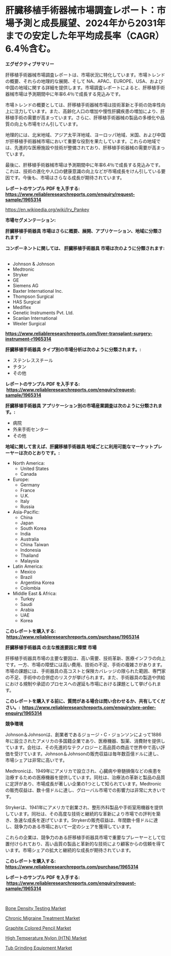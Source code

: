 <p><h1>肝臓移植手術器械市場調査レポート：市場予測と成長展望、2024年から2031年までの安定した年平均成長率（CAGR）6.4％含む。</h1></p><p><strong>エグゼクティブサマリー</strong></p>
<p><p>肝移植手術器械市場調査レポートは、市場状況に特化しています。市場トレンドの概要、それらの地理的な展開、そして NA、APAC、EUROPE、USA、および中国の地域に関する詳細を提供します。市場調査レポートによると、肝移植手術器械市場は予測期間中に年率6.4％で成長する見込みです。</p><p>市場トレンドの概要としては、肝移植手術器械市場は技術革新と手術の効率性向上に注力しています。また、高齢化人口の増加や慢性肝臓疾患の増加により、肝移植手術の需要が高まっています。さらに、肝移植手術器械の製品の多様化や品質の向上も市場をけん引しています。</p><p>地理的には、北米地域、アジア太平洋地域、ヨーロッパ地域、米国、および中国が肝移植手術器械市場において重要な役割を果たしています。これらの地域では、先進的な医療施設や技術が整備されており、肝移植手術器械の需要が高まっています。</p><p>最後に、肝移植手術器械市場は予測期間中に年率6.4％で成長する見込みです。これは、技術の進化や人口の健康意識の向上などが市場成長をけん引している要因です。今後も、市場はさらなる成長が期待されています。</p></p>
<p><strong>レポートのサンプル PDF を入手する: <a href="https://www.reliableresearchreports.com/enquiry/request-sample/1965314">https://www.reliableresearchreports.com/enquiry/request-sample/1965314</a></strong></p>
<p><a href="https://en.wikipedia.org/wiki/Irv_Pankey">https://en.wikipedia.org/wiki/Irv_Pankey</a></p>
<p><strong>市場セグメンテーション:</strong></p>
<p><strong> 肝臓移植手術器具 市場はさらに概要、展開、アプリケーション、地域に分類されます :</strong></p>
<p><strong>コンポーネントに関しては、 肝臓移植手術器具 市場は次のように分類されます: &nbsp;</strong></p>
<p><ul><li>Johnson & Johnson</li><li>Medtronic</li><li>Stryker</li><li>GE</li><li>Siemens AG</li><li>Baxter International Inc.</li><li>Thompson Surgical</li><li>HAS Surgical</li><li>Mediflex</li><li>Genetic Instruments Pvt. Ltd.</li><li>Scanlan International</li><li>Wexler Surgical</li></ul></p>
<p><strong><a href="https://www.reliableresearchreports.com/liver-transplant-surgery-instrument-r1965314">https://www.reliableresearchreports.com/liver-transplant-surgery-instrument-r1965314</a></strong></p>
<p><strong> 肝臓移植手術器具 タイプ別の市場分析は次のように分類されます。:</strong></p>
<p><ul><li>ステンレススチール</li><li>チタン</li><li>その他</li></ul></p>
<p><strong>レポートのサンプル PDF を入手する: &nbsp;<a href="https://www.reliableresearchreports.com/enquiry/request-sample/1965314">https://www.reliableresearchreports.com/enquiry/request-sample/1965314</a></strong></p>
<p><strong> 肝臓移植手術器具 アプリケーション別の市場産業調査は次のように分類されます。:</strong></p>
<p><ul><li>病院</li><li>外来手術センター</li><li>その他</li></ul></p>
<p><strong>地域に関して言えば、肝臓移植手術器具 地域ごとに利用可能なマーケットプレーヤーは次のとおりです。:</strong></p>
<p><ul>
    <li>
        North America:
        <ul>
            <li>United States</li>
            <li>Canada</li>
        </ul>
    </li>
    <li>
        Europe:
        <ul>
            <li>Germany</li>
            <li>France</li>
            <li>U.K.</li>
            <li>Italy</li>
            <li>Russia</li>
        </ul>
    </li>
    <li>
        Asia-Pacific:
        <ul>
            <li>China</li>
            <li>Japan</li>
            <li>South Korea</li>
            <li>India</li>
            <li>Australia</li>
            <li>China Taiwan</li>
            <li>Indonesia</li>
            <li>Thailand</li>
            <li>Malaysia</li>
        </ul>
    </li>
    <li>
        Latin America:
        <ul>
            <li>Mexico</li>
            <li>Brazil</li>
            <li>Argentina Korea</li>
            <li>Colombia</li>
        </ul>
    </li>
    <li>
        Middle East & Africa:
        <ul>
            <li>Turkey</li>
            <li>Saudi</li>
            <li>Arabia</li>
            <li>UAE</li>
            <li>Korea</li>
        </ul>
    </li>
    </ul></p>
<p><strong>このレポートを購入する: &nbsp;<a href="https://www.reliableresearchreports.com/purchase/1965314">https://www.reliableresearchreports.com/purchase/1965314</a></strong></p>
<p><strong>肝臓移植手術器具 の主な推進要因と障壁 市場</strong></p>
<p><p>肝移植手術器具市場の主要な要因は、高い需要、技術革新、医療インフラの向上です。一方、市場の障壁には高い費用、技術の不足、手術の複雑さがあります。市場の課題には、手術器具の高コストと保険カバレッジの限られた範囲、専門家の不足、手術中の合併症のリスクが挙げられます。また、手術器具の製造や供給における規制や承認のプロセスへの遅延も市場における課題として挙げられます。</p></p>
<p><strong>このレポートを購入する前に、質問がある場合は問い合わせるか、共有してください。:&nbsp; <a href="https://www.reliableresearchreports.com/enquiry/pre-order-enquiry/1965314">https://www.reliableresearchreports.com/enquiry/pre-order-enquiry/1965314</a></strong></p>
<p><strong>競争環境</strong></p>
<p><p>Johnson＆Johnsonは、創業者であるジョージ・C・ジョンソンによって1886年に設立されたアメリカの多国籍企業であり、医療機器、製薬、消費財を提供しています。会社は、その先進的なテクノロジーと高品質の商品で世界中で高い評価を受けています。Johnson＆Johnsonの販売収益は毎年数百億ドルに達し、市場シェアは非常に高いです。</p><p>Medtronicは、1949年にアメリカで設立され、心臓病や脊髄損傷などの疾患を治療するための医療機器を提供しています。同社は、治療法の革新と製品の品質に定評があり、市場成長が著しい企業の1つとして知られています。Medtronicの販売収益は、数十億ドルに達し、グローバル市場での影響力は非常に大きいです。</p><p>Strykerは、1941年にアメリカで創業され、整形外科製品や手術室用機器を提供しています。同社は、その高度な技術と継続的な革新により市場での評判を築き、急速な成長を遂げています。Strykerの販売収益は、年間数十億ドルに達し、競争力のある市場において一定のシェアを獲得しています。</p><p>これらの企業は、競争力のある肝移植手術器具市場で重要なプレーヤーとして位置付けられており、高い品質の製品と革新的な技術により顧客からの信頼を得ています。市場シェアの拡大と継続的な成長が期待されています。</p></p>
<p><strong>このレポートを購入する: &nbsp; <a href="https://www.reliableresearchreports.com/purchase/1965314">https://www.reliableresearchreports.com/purchase/1965314</a></strong></p>
<p><strong>レポートのサンプル PDF を入手する: &nbsp;<a href="https://www.reliableresearchreports.com/enquiry/request-sample/1965314">https://www.reliableresearchreports.com/enquiry/request-sample/1965314</a></strong><strong></strong></p>
<p>&nbsp;</p>
<p><p><a href="https://issuu.com/reportprime-2/docs/bone-density-testing-market-size-2030.pptx">Bone Density Testing Market</a></p><p><a href="https://issuu.com/reportprime-2/docs/chronic-migraine-treatment-market-size-2030.pptx">Chronic Migraine Treatment Market</a></p><p><a href="https://github.com/HowardDelgaXXfnf/Market-Research-Report-List-1/blob/main/graphite-colored-pencil-market.md">Graphite Colored Pencil Market</a></p><p><a href="https://medium.com/@colin.burgess8756/evaluating-global-high-temperature-nylon-htn-market-trends-and-growth-opportunities-by-region-c62bae4b181f">High Temperature Nylon (HTN) Market</a></p><p><a href="https://github.com/hxuqpfvq95/Market-Research-Report-List-1/blob/main/tub-grinding-equipment-market.md">Tub Grinding Equipment Market</a></p></p>